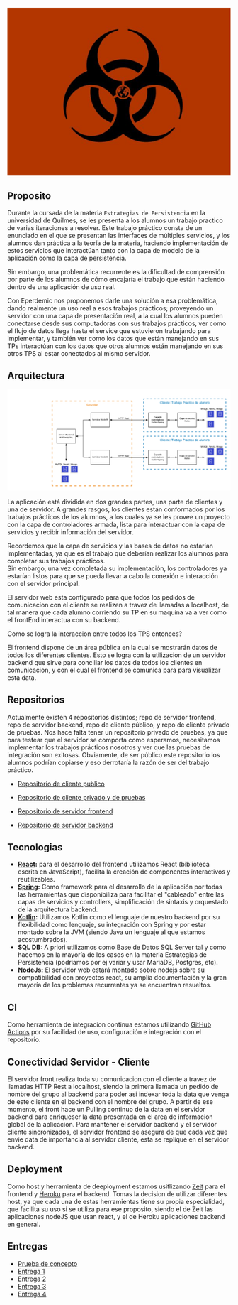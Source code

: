 <p align="center">
  <img src="Icono.jpg" />
</p>

## Proposito

Durante la cursada de la materia `Estrategias de Persistencia` en la universidad de Quilmes, se les presenta a los alumnos un trabajo practico de varias iteraciones a resolver.
Este trabajo práctico consta de un enunciado en el que se presentan las interfaces de múltiples servicios, y los alumnos dan práctica a la teoría de la materia, haciendo
implementación de estos servicios que interactúan tanto con la capa de modelo de la aplicación como la capa de persistencia.

Sin embargo, una problemática recurrente es la dificultad de comprensión por parte de los alumnos de cómo encajaría el trabajo que están haciendo dentro de una aplicación de uso real.

Con Eperdemic nos proponemos darle una solución a esa problemática, dando realmente un uso real a esos trabajos prácticos; proveyendo un servidor con una capa de presentación real,
a la cual los alumnos pueden conectarse desde sus computadoras con sus trabajos prácticos, ver como el flujo de datos llega hasta el service que estuvieron trabajando para implementar,
y también ver como los datos que están manejando en sus TPs interactúan con los datos que otros alumnos están manejando en sus otros TPS al estar conectados al mismo servidor.

## Arquitectura

<p align="center">
  <img src="Arquitectura.png" />
</p>

La aplicación está dividida en dos grandes partes, una parte de clientes y una de servidor.
A grandes rasgos, los clientes están conformados por los trabajos prácticos de los alumnos, a los cuales ya se les provee un proyecto con la capa de controladores armada, lista para interactuar con la capa de servicios y recibir información del servidor.

Recordemos que la capa de servicios y las bases de datos no estarian implementadas, ya que es el trabajo que deberían realizar los alumnos para completar sus trabajos prácticos.  
Sin embargo, una vez completada su implementación, los controladores ya estarían listos para que se pueda llevar a cabo la conexión e interacción con el servidor principal.

El servidor web esta configurado para que todos los pedidos de comunicacion con el cliente se realizen a travez de llamadas a localhost, de tal manera que cada alumno corriendo su TP en su maquina va a ver como el frontEnd interactua con su backend.

Como se logra la interaccion entre todos los TPS entonces?

El frontend dispone de un área pública en la cual se mostrarán datos de todos los diferentes clientes. Esto se logra con la utilizacion de un servidor backend que sirve para conciliar los datos de todos los clientes en comunicacion, y con el cual el frontend se comunica para para visualizar esta data.

## Repositorios

Actualmente existen 4 repositorios distintos; repo de servidor frontend, repo de servidor backend, repo de cliente público, y repo de cliente privado de pruebas. Nos hace falta tener un repositorio privado de pruebas, ya que para testear que el servidor se comporta
como esperamos, necesitamos implementar los trabajos prácticos nosotros y ver que las pruebas de integración son exitosas. Obviamente, de ser público este repositorio los alumnos
podrían copiarse y eso derrotaría la razón de ser del trabajo práctico.

- [Repositorio de cliente publico](https://github.com/fedes112/EPERdemic_Controllers)

- [Repositorio de cliente privado y de pruebas](https://github.com/EPERS-UNQ/TP_EPERDEMIC)

- [Repositorio de servidor frontend](https://github.com/fedes112/EPERdemic_Frontend)

- [Repositorio de servidor backend](https://github.com/Dominikowivan/EPERdemic_Backend)

## Tecnologias

- **[React](https://reactjs.org/docs/getting-started.html):** para el desarrollo del frontend utilizamos React (biblioteca escrita en JavaScript), facilita la creación de componentes interactivos y reutilizables.
- **[Spring](https://docs.spring.io/spring-framework/docs/current/spring-framework-reference/index.html):** Como framework para el desarrollo de la aplicación por todas las herramientas que disponibiliza para facilitar el "cableado" entre las capas de servicios y controllers, simplificación de sintaxis y orquestado de la arquitectura backend.
- **[Kotlin](https://kotlinlang.org/docs/reference/):** Utilizamos Kotlin como el lenguaje de nuestro backend por su flexibilidad como lenguaje, su integración con Spring y por estar montado sobre la JVM (siendo Java un lenguaje al que estamos acostumbrados).
- **SQL DB:** A priori utilizamos como Base de Datos SQL Server tal y como hacemos en la mayoría de los casos en la materia Estrategias de Persistencia (podríamos por ej variar y usar MariaDB, Postgres, etc).
- **[NodeJs](https://nodejs.org/en/docs/):** El servidor web estará montado sobre nodejs sobre su compatibilidad con proyectos react, su amplia documentación y la gran mayoría de los problemas recurrentes ya se encuentran resueltos.

## CI

Como herramienta de integracion continua estamos utilizando [GitHub Actions](https://github.com/features/actions) por su facilidad de uso, configuración e integración con el repositorio.

## Conectividad Servidor - Cliente

El servidor front realiza toda su comunicacion con el cliente a travez de llamadas HTTP Rest a localhost, siendo la primera llamada un pedido de nombre del grupo al backend para poder asi indexar toda la data que venga de este cliente en el backend con el nombre del grupo. A partir de ese momento, el front hace un Pulling continuo de la data en el servidor backend para enriqueser la data presentada en el area de informacion global de la aplicacion.
Para mantener el servidor backend y el servidor cliente sincronizados, el servidor frontend se asegura de que cada vez que envie data de importancia al servidor cliente, esta se replique en el servidor backend.

## Deployment

Como host y herramienta de deeployment estamos usitlizando [Zeit](https://zeit.co/) para el frontend y [Heroku](https://www.heroku.com) para el backend. Tomas la decision de utilizar diferentes host, ya que cada una de estas herramientas tiene su propia especialidad, que facilita su uso si se utiliza para ese proposito, siendo el de Zeit las aplicaciones nodeJS que usan react, y el de Heroku aplicaciones backend en general.

## Entregas

- [Prueba de concepto](entregas/pruebaDeConcepto.md)
- [Entrega 1](entregas/entrega1.md)
- [Entrega 2](entregas/entrega2.md)
- [Entrega 3 ](entregas/entrega3.md)
- [Entrega 4 ](entregas/entrega4.md)
